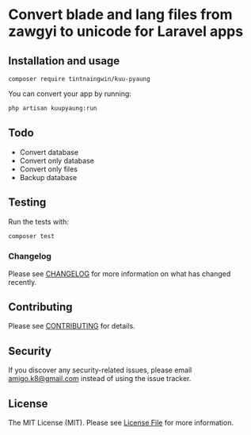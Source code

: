 # Convert blade and lang files from zawgyi to unicode for Laravel apps

## Installation and usage

```
composer require tintnaingwin/kuu-pyaung
```

You can convert your app by running:

``` bash
php artisan kuupyaung:run
```

## Todo
- Convert database
- Convert only database
- Convert only files
- Backup database

## Testing
Run the tests with:

``` bash
composer test
```

### Changelog

Please see [CHANGELOG](CHANGELOG.md) for more information on what has changed recently.

## Contributing

Please see [CONTRIBUTING](CONTRIBUTING.md) for details.

## Security

If you discover any security-related issues, please email amigo.k8@gmail.com instead of using the issue tracker.

## License

The MIT License (MIT). Please see [License File](LICENSE.md) for more information.
